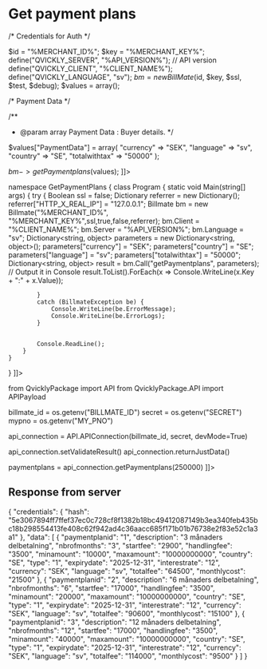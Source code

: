 # Get payment plans

<tabs>
  <tab title="%code-php5%">
<code-block lang="PHP">
<![CDATA[
<?php
$test = true;
$ssl = true;
$debug = false;

/* Credentials for Auth */

$id = "%MERCHANT_ID%";
$key = "%MERCHANT_KEY%";
define("QVICKLY_SERVER", "%API_VERSION%"); // API version
define("QVICKLY_CLIENT", "%CLIENT_NAME%");
define("QVICKLY_LANGUAGE", "sv");
$bm = new BillMate($id, $key, $ssl, $test, $debug);
$values = array();

/* Payment Data */

/**
* @param array Payment Data : Buyer details.
  */

$values["PaymentData"] = array(
    "currency" => "SEK",
    "language" => "sv",
    "country" => "SE",
    "totalwithtax" => "50000"
);

$bm->getPaymentplans($values);
]]>
</code-block>
  </tab>


  <tab title="%code-php8%">
<code-block lang="PHP">
<![CDATA[
// Work in progress
]]>
</code-block>
  </tab>


  <tab title="%code-csharp%">
<code-block lang="c#">
<![CDATA[
using System;
using System.Collections.Generic;
using System.Linq;
using System.Text;
using BillmateAPI;

namespace GetPaymentPlans
{
    class Program
    {
        static void Main(string[] args)
        {
            try
            {
                Boolean ssl = false;
                Dictionary referrer = new Dictionary();
                referrer["HTTP_X_REAL_IP"] = "127.0.0.1";
                Billmate bm = new Billmate("%MERCHANT_ID%", "%MERCHANT_KEY%",ssl,true,false,referrer);
                bm.Client = "%CLIENT_NAME%";
                bm.Server = "%API_VERSION%";
                bm.Language = "sv";
                Dictionary<string, object> parameters = new Dictionary<string, object>();
                parameters["currency"] = "SEK";
                parameters["country"] = "SE";
                parameters["language"] = "sv";
                parameters["totalwithtax"] = "50000";
                Dictionary<string, object> result = bm.Call("getPaymentplans", parameters);
                // Output it in Console
                result.ToList().ForEach(x => Console.WriteLine(x.Key + ":" + x.Value));

            }
            catch (BillmateException be) {
                Console.WriteLine(be.ErrorMessage);
                Console.WriteLine(be.ErrorLogs);
            }


            Console.ReadLine();
        }
    }
}
]]>
</code-block>
  </tab>


  <tab title="%code-python%">
<code-block lang="Python">
<![CDATA[
import json
import os

from QvicklyPackage import API
from QvicklyPackage.API import APIPayload

billmate_id = os.getenv("BILLMATE_ID")
secret = os.getenv("SECRET")
mypno = os.getenv("MY_PNO")

api_connection = API.APIConnection(billmate_id, secret, devMode=True)

api_connection.setValidateResult()
api_connection.returnJustData()

paymentplans = api_connection.getPaymentplans(250000)
]]>
</code-block>
  </tab>
</tabs>

## Response from server
<code-block lang="json">
{
    "credentials": {
        "hash": "5e3067894ff7ffef37ec0c728cf8f1382b18bc49412087149b3ea340feb435bc18b298554413fe408c62f942ad4c36aacc685f171b01b76738e2f83e52c1a3a1"
    },
    "data": [
        {
            "paymentplanid": "1",
            "description": "3 månaders delbetalning",
            "nbrofmonths": "3",
            "startfee": "2900",
            "handlingfee": "3500",
            "minamount": "10000",
            "maxamount": "10000000000",
            "country": "SE",
            "type": "1",
            "expirydate": "2025-12-31",
            "interestrate": "12",
            "currency": "SEK",
            "language": "sv",
            "totalfee": "64500",
            "monthlycost": "21500"
        },
        {
            "paymentplanid": "2",
            "description": "6 månaders delbetalning",
            "nbrofmonths": "6",
            "startfee": "17000",
            "handlingfee": "3500",
            "minamount": "20000",
            "maxamount": "10000000000",
            "country": "SE",
            "type": "1",
            "expirydate": "2025-12-31",
            "interestrate": "12",
            "currency": "SEK",
            "language": "sv",
            "totalfee": "90600",
            "monthlycost": "15100"
        },
        {
            "paymentplanid": "3",
            "description": "12 månaders delbetalning",
            "nbrofmonths": "12",
            "startfee": "17000",
            "handlingfee": "3500",
            "minamount": "40000",
            "maxamount": "10000000000",
            "country": "SE",
            "type": "1",
            "expirydate": "2025-12-31",
            "interestrate": "12",
            "currency": "SEK",
            "language": "sv",
            "totalfee": "114000",
            "monthlycost": "9500"
        }
    ]
}
</code-block>